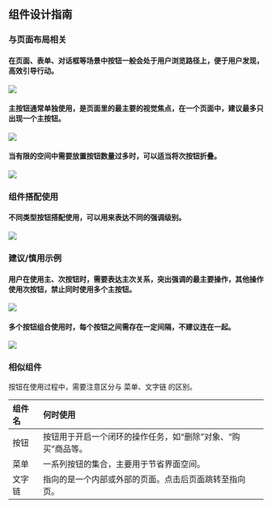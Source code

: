 ## 组件设计指南




### 与页面布局相关

#### 在页面、表单、对话框等场景中按钮一般会处于用户浏览路径上，便于用户发现，高效引导行动。

![](https://oteam-tdesign-1258344706.cos.ap-guangzhou.myqcloud.com/site/design/%E6%8C%89%E9%92%AE-%E5%B8%83%E5%B1%80.png)



#### 主按钮通常单独使用，是页面里的最主要的视觉焦点，在一个页面中，建议最多只出现一个主按钮。

![](https://oteam-tdesign-1258344706.cos.ap-guangzhou.myqcloud.com/site/design/%E6%8C%89%E9%92%AE-%E5%B8%83%E5%B1%802.png)



#### 当有限的空间中需要放置按钮数量过多时，可以适当将次按钮折叠。

![](https://oteam-tdesign-1258344706.cos.ap-guangzhou.myqcloud.com/site/design/%E6%8C%89%E9%92%AE-%E5%B8%83%E5%B1%803.png)



### 组件搭配使用

#### 不同类型按钮搭配使用，可以用来表达不同的强调级别。

![](https://oteam-tdesign-1258344706.cos.ap-guangzhou.myqcloud.com/site/design/%E6%8C%89%E9%92%AE-%E6%90%AD%E9%85%8D%E4%BD%BF%E7%94%A8.png)



### 建议/慎用示例


#### 用户在使用主、次按钮时，需要表达主次关系，突出强调的最主要操作，其他操作使用次按钮，禁止同时使用多个主按钮。

![](https://oteam-tdesign-1258344706.cos.ap-guangzhou.myqcloud.com/site/design/%E6%8C%89%E9%92%AE-%E5%BB%BA%E8%AE%AE1.png)



#### 多个按钮组合使用时，每个按钮之间需存在一定间隔，不建议连在一起。

![](https://oteam-tdesign-1258344706.cos.ap-guangzhou.myqcloud.com/site/design/%E6%8C%89%E9%92%AE-%E5%BB%BA%E8%AE%AE2.png)



### 相似组件

按钮在使用过程中，需要注意区分与 菜单、文字链 的区别。

| 组件名 | 何时使用                                                     |
| :----- | :----------------------------------------------------------- |
| 按钮   | 按钮用于开启一个闭环的操作任务，如“删除”对象、“购买”商品等。 |
| 菜单   | 一系列按钮的集合，主要用于节省界面空间。                     |
| 文字链 | 指向的是一个内部或外部的页面。点击后页面跳转至指向页。       |